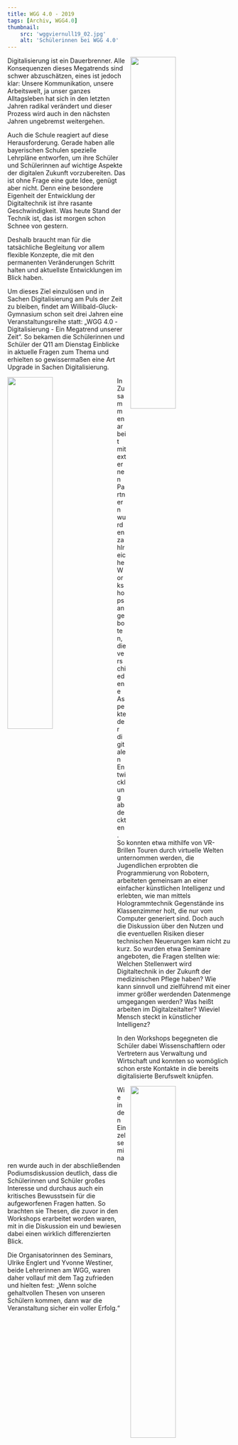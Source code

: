 ```yaml
---
title: WGG 4.0 - 2019
tags: [Archiv, WGG4.0]
thumbnail: 
    src: 'wggviernull19_02.jpg'
    alt: 'Schülerinnen bei WGG 4.0' 
---
```

<img src = "/images/wggviernull19_01.jpg" style ="float:right;width: 45%; margin-left:10px">

Digitalisierung ist ein Dauerbrenner. Alle Konsequenzen dieses Megatrends sind schwer abzuschätzen, eines ist jedoch klar: Unsere Kommunikation, unsere Arbeitswelt, ja unser ganzes Alltagsleben hat sich in den letzten Jahren radikal verändert und dieser Prozess wird auch in den nächsten Jahren ungebremst weitergehen.

Auch die Schule reagiert auf diese Herausforderung. Gerade haben alle bayerischen Schulen spezielle Lehrpläne entworfen, um ihre Schüler und Schülerinnen auf wichtige Aspekte der digitalen Zukunft vorzubereiten. Das ist ohne Frage eine gute Idee,  genügt aber nicht. Denn eine besondere Eigenheit der Entwicklung der Digitaltechnik ist ihre rasante Geschwindigkeit. Was heute Stand der Technik ist, das ist morgen schon Schnee von gestern. 

Deshalb braucht man für die tatsächliche Begleitung vor allem flexible Konzepte, die mit den permanenten Veränderungen Schritt halten und aktuellste Entwicklungen im Blick haben.

Um dieses Ziel einzulösen und in Sachen Digitalisierung am Puls der Zeit zu bleiben, findet am Willibald-Gluck-Gymnasium schon seit drei Jahren eine Veranstaltungsreihe statt: „WGG 4.0 -Digitalisierung - Ein Megatrend unserer Zeit“. So bekamen die Schülerinnen und Schüler der Q11 am Dienstag Einblicke in aktuelle Fragen zum Thema und erhielten so gewissermaßen eine Art Upgrade in Sachen Digitalisierung.

<img src = "/images/wggviernull19_02.jpg" style ="float:left;width: 45%; margin-right:20px">

In Zusammenarbeit mit externen Partnern wurden zahlreiche Workshops angeboten, die verschiedene Aspekte der digitalen Entwicklung abdeckten. So konnten etwa mithilfe von VR-Brillen Touren durch virtuelle Welten unternommen werden, die Jugendlichen erprobten die Programmierung von Robotern, arbeiteten gemeinsam an einer einfacher künstlichen Intelligenz und erlebten, wie man mittels Hologrammtechnik Gegenstände ins Klassenzimmer holt, die nur vom Computer generiert sind. Doch auch die Diskussion über den Nutzen und die eventuellen Risiken dieser technischen Neuerungen kam nicht zu kurz. So wurden etwa Seminare angeboten, die Fragen stellten wie: Welchen Stellenwert wird Digitaltechnik in der Zukunft der medizinischen Pflege haben? Wie kann sinnvoll und zielführend mit einer immer größer werdenden Datenmenge umgegangen werden? Was heißt arbeiten im Digitalzeitalter? Wieviel Mensch steckt in künstlicher Intelligenz? 

In den Workshops begegneten die Schüler dabei Wissenschaftlern oder Vertretern aus Verwaltung und Wirtschaft und konnten so womöglich schon erste Kontakte in die bereits digitalisierte Berufswelt knüpfen.

<img src = "/images/wggviernull19_03.jpg" style ="float:right;width: 45%; margin-left:10px">

Wie in den Einzelseminaren wurde auch in der abschließenden Podiumsdiskussion deutlich, dass die Schülerinnen und Schüler großes Interesse und durchaus auch ein kritisches Bewusstsein für die aufgeworfenen Fragen hatten. So brachten sie Thesen, die zuvor in den Workshops erarbeitet worden waren, mit in die Diskussion ein und bewiesen dabei einen wirklich differenzierten Blick. 

Die Organisatorinnen des Seminars, Ulrike Englert und Yvonne Westiner, beide Lehrerinnen am WGG, waren daher vollauf mit dem Tag zufrieden und hielten fest: „Wenn solche gehaltvollen Thesen von unseren Schülern kommen, dann war die Veranstaltung sicher ein voller Erfolg.“